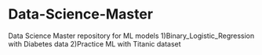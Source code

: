 # Data-Science-Master
Data Science Master repository for ML models
1)Binary_Logistic_Regression with Diabetes data
2)Practice ML with Titanic dataset
